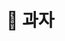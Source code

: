 # 🍪 과자

<figure><img src="../../.gitbook/assets/제목-없음-2_0040_2022-09-02_00.19.50.png.png" alt=""><figcaption></figcaption></figure>

##

<div>

<figure><img src="../../.gitbook/assets/제목-없음-2_0000_2022-09-02_00.15.30.png (1).png" alt=""><figcaption></figcaption></figure>

 

<figure><img src="../../.gitbook/assets/제목-없음-2_0001_2022-09-02_00.15.34.png (1).png" alt=""><figcaption></figcaption></figure>

 

<figure><img src="../../.gitbook/assets/제목-없음-2_0002_2022-09-02_00.17.02.png (1).png" alt=""><figcaption></figcaption></figure>

 

<figure><img src="../../.gitbook/assets/제목-없음-2_0003_2022-09-02_00.17.05.png.png" alt=""><figcaption></figcaption></figure>

 

<figure><img src="../../.gitbook/assets/제목-없음-2_0004_2022-09-02_00.17.08.png (1).png" alt=""><figcaption></figcaption></figure>

 

<figure><img src="../../.gitbook/assets/제목-없음-2_0005_2022-09-02_00.17.12.png (1).png" alt=""><figcaption></figcaption></figure>

 

<figure><img src="../../.gitbook/assets/제목-없음-2_0006_2022-09-02_00.17.15.png (1).png" alt=""><figcaption></figcaption></figure>

 

<figure><img src="../../.gitbook/assets/제목-없음-2_0007_2022-09-02_00.17.21.png (1).png" alt=""><figcaption></figcaption></figure>

 

<figure><img src="../../.gitbook/assets/제목-없음-2_0008_2022-09-02_00.17.26.png.png" alt=""><figcaption></figcaption></figure>

 

<figure><img src="../../.gitbook/assets/제목-없음-2_0009_2022-09-02_00.17.29.png (1).png" alt=""><figcaption></figcaption></figure>

 

<figure><img src="../../.gitbook/assets/제목-없음-2_0010_2022-09-02_00.17.32.png (1).png" alt=""><figcaption></figcaption></figure>

 

<figure><img src="../../.gitbook/assets/제목-없음-2_0011_2022-09-02_00.17.37.png.png" alt=""><figcaption></figcaption></figure>

 

<figure><img src="../../.gitbook/assets/제목-없음-2_0012_2022-09-02_00.17.44.png (1).png" alt=""><figcaption></figcaption></figure>

 

<figure><img src="../../.gitbook/assets/제목-없음-2_0013_2022-09-02_00.18.00.png (1).png" alt=""><figcaption></figcaption></figure>

 

<figure><img src="../../.gitbook/assets/제목-없음-2_0014_2022-09-02_00.18.04.png (1).png" alt=""><figcaption></figcaption></figure>

 

<figure><img src="../../.gitbook/assets/제목-없음-2_0015_2022-09-02_00.18.12.png (1).png" alt=""><figcaption></figcaption></figure>

 

<figure><img src="../../.gitbook/assets/제목-없음-2_0016_2022-09-02_00.18.16.png (1).png" alt=""><figcaption></figcaption></figure>

 

<figure><img src="../../.gitbook/assets/제목-없음-2_0017_2022-09-02_00.18.20.png (1).png" alt=""><figcaption></figcaption></figure>

 

<figure><img src="../../.gitbook/assets/제목-없음-2_0018_2022-09-02_00.18.25.png.png" alt=""><figcaption></figcaption></figure>

 

<figure><img src="../../.gitbook/assets/제목-없음-2_0019_2022-09-02_00.18.29.png (1).png" alt=""><figcaption></figcaption></figure>

 

<figure><img src="../../.gitbook/assets/제목-없음-2_0020_2022-09-02_00.18.32.png (1).png" alt=""><figcaption></figcaption></figure>

 

<figure><img src="../../.gitbook/assets/제목-없음-2_0021_2022-09-02_00.18.36.png.png" alt=""><figcaption></figcaption></figure>

 

<figure><img src="../../.gitbook/assets/제목-없음-2_0022_2022-09-02_00.18.40.png.png" alt=""><figcaption></figcaption></figure>

 

<figure><img src="../../.gitbook/assets/제목-없음-2_0023_2022-09-02_00.18.43.png.png" alt=""><figcaption></figcaption></figure>

 

<figure><img src="../../.gitbook/assets/제목-없음-2_0024_2022-09-02_00.18.46.png.png" alt=""><figcaption></figcaption></figure>

 

<figure><img src="../../.gitbook/assets/제목-없음-2_0025_2022-09-02_00.18.49.png.png" alt=""><figcaption></figcaption></figure>

 

<figure><img src="../../.gitbook/assets/제목-없음-2_0026_2022-09-02_00.18.52.png.png" alt=""><figcaption></figcaption></figure>

 

<figure><img src="../../.gitbook/assets/제목-없음-2_0027_2022-09-02_00.18.56.png (1).png" alt=""><figcaption></figcaption></figure>

 

<figure><img src="../../.gitbook/assets/제목-없음-2_0028_2022-09-02_00.18.59.png (1).png" alt=""><figcaption></figcaption></figure>

 

<figure><img src="../../.gitbook/assets/제목-없음-2_0029_2022-09-02_00.19.03.png (1).png" alt=""><figcaption></figcaption></figure>

 

<figure><img src="../../.gitbook/assets/제목-없음-2_0030_2022-09-02_00.19.06.png (1).png" alt=""><figcaption></figcaption></figure>

 

<figure><img src="../../.gitbook/assets/제목-없음-2_0031_2022-09-02_00.19.08.png (1).png" alt=""><figcaption></figcaption></figure>

 

<figure><img src="../../.gitbook/assets/제목-없음-2_0032_2022-09-02_00.19.11.png.png" alt=""><figcaption></figcaption></figure>

 

<figure><img src="../../.gitbook/assets/제목-없음-2_0033_2022-09-02_00.19.15.png.png" alt=""><figcaption></figcaption></figure>

 

<figure><img src="../../.gitbook/assets/제목-없음-2_0034_2022-09-02_00.19.18.png.png" alt=""><figcaption></figcaption></figure>

 

<figure><img src="../../.gitbook/assets/제목-없음-2_0035_2022-09-02_00.19.21.png.png" alt=""><figcaption></figcaption></figure>

 

<figure><img src="../../.gitbook/assets/제목-없음-2_0036_2022-09-02_00.19.37.png.png" alt=""><figcaption></figcaption></figure>

 

<figure><img src="../../.gitbook/assets/제목-없음-2_0037_2022-09-02_00.19.41.png.png" alt=""><figcaption></figcaption></figure>

 

<figure><img src="../../.gitbook/assets/제목-없음-2_0038_2022-09-02_00.19.43.png.png" alt=""><figcaption></figcaption></figure>

 

<figure><img src="../../.gitbook/assets/제목-없음-2_0039_2022-09-02_00.19.47.png.png" alt=""><figcaption></figcaption></figure>

</div>
